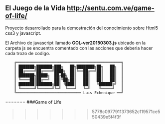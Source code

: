 ## El Juego de la Vida http://sentu.com.ve/game-of-life/

Proyecto desarrollado para la demostración del conocimiento sobre Html5 css3 y javascript.

El Archivo de javascript llamado **GOL-ver20150303.js** ubicado en la carpeta js se encuentra comentado con las acciones que deberia hacer cada trozo de codigo.

```
    ╔═══════════════════════════════════════════════╗
    ║ ███████╗███████╗███╗   ██╗████████╗██╗   ██╗  ║
    ║ ██╔════╝██╔════╝████╗  ██║╚══██╔══╝██║   ██║  ║
    ║ ███████╗█████╗  ██╔██╗ ██║   ██║   ██║   ██║  ║
    ║ ╚════██║██╔══╝  ██║╚██╗██║   ██║   ██║   ██║  ║
    ║ ███████║███████╗██║ ╚████║   ██║   ╚██████╔╝  ║
    ║ ╚══════╝╚══════╝╚═╝  ╚═══╝   ╚═╝    ╚═════╝   ║
    ╚═════════════════════════════ Luis Echenique ══╝
```

=======
###Game of Life
>>>>>>> 5778c0977911373652c119571ce550439e5f4f3f
